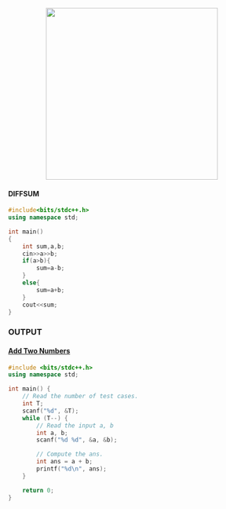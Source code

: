 <p align="center">
<img src="https://s3.amazonaws.com/discourseproduction/original/2X/7/7d7715c7d2d2b9ce40a931b5d8b26823dc9b4e12.png" width="350"/>
</p>

#### DIFFSUM
```cpp
#include<bits/stdc++.h> 
using namespace std;

int main()
{
    int sum,a,b;
    cin>>a>>b;
    if(a>b){
        sum=a-b;
    }
    else{
        sum=a+b;
    }
    cout<<sum;
}
```
### OUTPUT

#### [Add Two Numbers ]("https://www.codechef.com/problems/FLOW001")
```cpp
#include <bits/stdc++.h> 
using namespace std;

int main() {
	// Read the number of test cases.
	int T;
	scanf("%d", &T);
	while (T--) {
		// Read the input a, b
		int a, b;
		scanf("%d %d", &a, &b);

		// Compute the ans.
		int ans = a + b;
		printf("%d\n", ans);
	}

	return 0;
}
```
